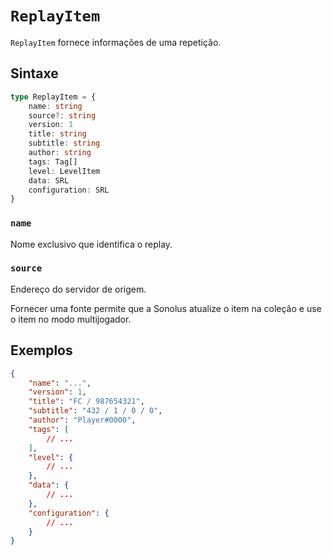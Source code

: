 # `ReplayItem`

`ReplayItem` fornece informações de uma repetição.

## Sintaxe

```ts
type ReplayItem = {
    name: string
    source?: string
    version: 1
    title: string
    subtitle: string
    author: string
    tags: Tag[]
    level: LevelItem
    data: SRL
    configuration: SRL
}
```

### `name`

Nome exclusivo que identifica o replay.

### `source`

Endereço do servidor de origem.

Fornecer uma fonte permite que a Sonolus atualize o item na coleção e use o item no modo multijogador.

## Exemplos

```json
{
    "name": "...",
    "version": 1,
    "title": "FC / 987654321",
    "subtitle": "432 / 1 / 0 / 0",
    "author": "Player#0000",
    "tags": [
        // ...
    ],
    "level": {
        // ...
    },
    "data": {
        // ...
    },
    "configuration": {
        // ...
    }
}
```
